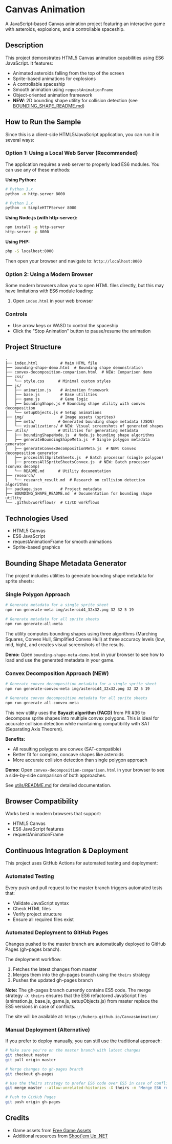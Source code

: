 # Canvas Animation

A JavaScript-based Canvas animation project featuring an interactive game with asteroids, explosions, and a controllable spaceship.

## Description

This project demonstrates HTML5 Canvas animation capabilities using ES6 JavaScript. It features:
- Animated asteroids falling from the top of the screen
- Sprite-based animations for explosions
- A controllable spaceship
- Smooth animation using `requestAnimationFrame`
- Object-oriented animation framework
- **NEW**: 2D bounding shape utility for collision detection (see [BOUNDING_SHAPE_README.md](BOUNDING_SHAPE_README.md))

## How to Run the Sample

Since this is a client-side HTML5/JavaScript application, you can run it in several ways:

### Option 1: Using a Local Web Server (Recommended)

The application requires a web server to properly load ES6 modules. You can use any of these methods:

**Using Python:**
```bash
# Python 3.x
python -m http.server 8000

# Python 2.x
python -m SimpleHTTPServer 8000
```

**Using Node.js (with http-server):**
```bash
npm install -g http-server
http-server -p 8000
```

**Using PHP:**
```bash
php -S localhost:8000
```

Then open your browser and navigate to: `http://localhost:8000`

### Option 2: Using a Modern Browser

Some modern browsers allow you to open HTML files directly, but this may have limitations with ES6 module loading:

1. Open `index.html` in your web browser

### Controls

- Use arrow keys or WASD to control the spaceship
- Click the "Stop Animation" button to pause/resume the animation

## Project Structure

```
.
├── index.html          # Main HTML file
├── bounding-shape-demo.html  # Bounding shape demonstration
├── convex-decomposition-comparison.html  # NEW: Comparison demo
├── css/
│   └── style.css      # Minimal custom styles
├── js/
│   ├── animation.js    # Animation framework
│   ├── base.js         # Base utilities
│   ├── game.js         # Game logic
│   ├── boundingShape.js # Bounding shape utility with convex decomposition
│   └── setupObjects.js # Setup animations
├── img/                # Image assets (sprites)
│   ├── meta/          # Generated bounding shape metadata (JSON)
│   └── visualizations/ # NEW: Visual screenshots of generated shapes
├── utils/             # Utilities for generating metadata
│   ├── boundingShapeNode.js  # Node.js bounding shape algorithms
│   ├── generateBoundingShapeMeta.js  # Single polygon metadata generator
│   ├── generateConvexDecompositionMeta.js  # NEW: Convex decomposition generator
│   ├── processAllSpriteSheets.js  # Batch processor (single polygon)
│   ├── processAllSpriteSheetsConvex.js  # NEW: Batch processor (convex decomp)
│   └── README.md      # Utility documentation
├── research/
│   └── research_result.md  # Research on collision detection algorithms
├── package.json        # Project metadata
├── BOUNDING_SHAPE_README.md  # Documentation for bounding shape utility
└── .github/workflows/  # CI/CD workflows
```

## Technologies Used

- HTML5 Canvas
- ES6 JavaScript
- requestAnimationFrame for smooth animations
- Sprite-based graphics

## Bounding Shape Metadata Generator

The project includes utilities to generate bounding shape metadata for sprite sheets:

### Single Polygon Approach

```bash
# Generate metadata for a single sprite sheet
npm run generate-meta img/asteroid4_32x32.png 32 32 5 19

# Generate metadata for all sprite sheets
npm run generate-all-meta
```

The utility computes bounding shapes using three algorithms (Marching Squares, Convex Hull, Simplified Convex Hull) at three accuracy levels (low, mid, high), and creates visual screenshots of the results.

**Demo:** Open `bounding-shape-meta-demo.html` in your browser to see how to load and use the generated metadata in your game.

### Convex Decomposition Approach (NEW)

```bash
# Generate convex decomposition metadata for a single sprite sheet
npm run generate-convex-meta img/asteroid4_32x32.png 32 32 5 19

# Generate convex decomposition metadata for all sprite sheets
npm run generate-all-convex-meta
```

This new utility uses the **Bayazit algorithm (FACD)** from PR #36 to decompose sprite shapes into multiple convex polygons. This is ideal for accurate collision detection while maintaining compatibility with SAT (Separating Axis Theorem).

**Benefits:**
- All resulting polygons are convex (SAT-compatible)
- Better fit for complex, concave shapes like asteroids
- More accurate collision detection than single polygon approach

**Demo:** Open `convex-decomposition-comparison.html` in your browser to see a side-by-side comparison of both approaches.

See [utils/README.md](utils/README.md) for detailed documentation.

## Browser Compatibility

Works best in modern browsers that support:
- HTML5 Canvas
- ES6 JavaScript features
- requestAnimationFrame

## Continuous Integration & Deployment

This project uses GitHub Actions for automated testing and deployment:

### Automated Testing
Every push and pull request to the master branch triggers automated tests that:
- Validate JavaScript syntax
- Check HTML files
- Verify project structure
- Ensure all required files exist

### Automated Deployment to GitHub Pages

Changes pushed to the master branch are automatically deployed to GitHub Pages (gh-pages branch).

The deployment workflow:
1. Fetches the latest changes from master
2. Merges them into the gh-pages branch using the `theirs` strategy
3. Pushes the updated gh-pages branch

**Note:** The gh-pages branch currently contains ES5 code. The merge strategy `-X theirs` ensures that the ES6 refactored JavaScript files (animation.js, base.js, game.js, setupObjects.js) from master replace the ES5 versions in case of conflicts.

The site will be available at: `https://huberp.github.io/CanvasAnimation/`

### Manual Deployment (Alternative)

If you prefer to deploy manually, you can still use the traditional approach:

```bash
# Make sure you're on the master branch with latest changes
git checkout master
git pull origin master

# Merge changes to gh-pages branch
git checkout gh-pages

# Use the theirs strategy to prefer ES6 code over ES5 in case of conflicts
git merge master --allow-unrelated-histories -X theirs -m "Merge ES6 refactored code to gh-pages"

# Push to GitHub Pages
git push origin gh-pages
```

## Credits

- Game assets from [Free Game Assets](http://freegameassets.blogspot.de/)
- Additional resources from [Shoot'em Up .NET](http://www.codeproject.com/Articles/677417/Shootem-Up-NET)
